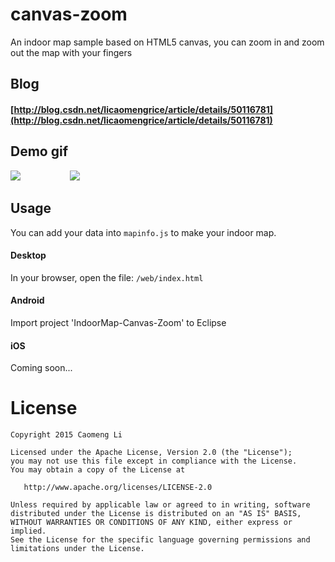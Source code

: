# canvas-zoom
An indoor map sample based on HTML5 canvas, you can zoom in and zoom out the map with your fingers

## Blog
#### [http://blog.csdn.net/licaomengrice/article/details/50116781](http://blog.csdn.net/licaomengrice/article/details/50116781)

## Demo gif
![](https://github.com/licaomeng/canvas-zoom/blob/master/demo1.gif)<span style="backgroud-color:rgb(0,0,0)">&nbsp;&nbsp;&nbsp;&nbsp;&nbsp;&nbsp;&nbsp;&nbsp;&nbsp;&nbsp;&nbsp;&nbsp;&nbsp;&nbsp;&nbsp;&nbsp;&nbsp;&nbsp;&nbsp;</span>
![](https://github.com/licaomeng/canvas-zoom/blob/master/demo2.gif)

## Usage
You can add your data into ```mapinfo.js``` to make your indoor map.
#### Desktop
In your browser, open the file: ```/web/index.html```
#### Android
Import project 'IndoorMap-Canvas-Zoom' to Eclipse
#### iOS
Coming soon...

License
=======

    Copyright 2015 Caomeng Li

    Licensed under the Apache License, Version 2.0 (the "License");
    you may not use this file except in compliance with the License.
    You may obtain a copy of the License at

       http://www.apache.org/licenses/LICENSE-2.0

    Unless required by applicable law or agreed to in writing, software
    distributed under the License is distributed on an "AS IS" BASIS,
    WITHOUT WARRANTIES OR CONDITIONS OF ANY KIND, either express or implied.
    See the License for the specific language governing permissions and
    limitations under the License.
